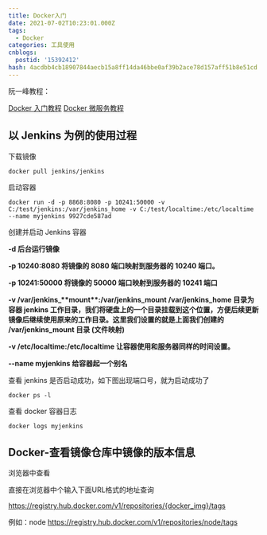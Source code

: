 ```yaml
---
title: Docker入门
date: 2021-07-02T10:23:01.000Z
tags:
  - Docker
categories: 工具使用
cnblogs:
  postid: '15392412'
hash: 4acdbb4cb18907844aecb15a8ff14da46bbe0af39b2ace78d157aff51b8e51cd
---
```


阮一峰教程：

[Docker 入门教程](https://www.ruanyifeng.com/blog/2018/02/docker-tutorial.html)
[Docker 微服务教程](https://www.ruanyifeng.com/blog/2018/02/docker-wordpress-tutorial.html)

## 以 Jenkins 为例的使用过程

下载镜像

```
docker pull jenkins/jenkins
```

启动容器

```
docker run -d -p 8868:8080 -p 10241:50000 -v C:/test/jenkins:/var/jenkins_home -v C:/test/localtime:/etc/localtime --name myjenkins 9927cde587ad
```

创建并启动 Jenkins 容器

**-d 后台运行镜像**

**-p 10240:8080 将镜像的 8080 端口映射到服务器的 10240 端口。**

**-p 10241:50000 将镜像的 50000 端口映射到服务器的 10241 端口**

**-v /var/jenkins\_\*\*mount\*\*:/var/jenkins_mount /var/jenkins_home 目录为容器 jenkins 工作目录，我们将硬盘上的一个目录挂载到这个位置，方便后续更新镜像后继续使用原来的工作目录。这里我们设置的就是上面我们创建的 /var/jenkins_mount 目录 (文件映射)**

**-v /etc/localtime:/etc/localtime 让容器使用和服务器同样的时间设置。**

**--name myjenkins 给容器起一个别名**

查看 jenkins 是否启动成功，如下图出现端口号，就为启动成功了

```
docker ps -l
```

查看 docker 容器日志

```
docker logs myjenkins
```

## Docker-查看镜像仓库中镜像的版本信息

浏览器中查看

直接在浏览器中个输入下面URL格式的地址查询

<https://registry.hub.docker.com/v1/repositories/{docker_img}/tags>

例如：node
<https://registry.hub.docker.com/v1/repositories/node/tags>
